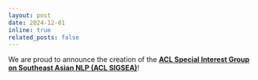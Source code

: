 ```yaml
---
layout: post
date: 2024-12-01
inline: true
related_posts: false
---
```


We are proud to announce the creation of the [**ACL Special Interest Group on Southeast Asian NLP (ACL SIGSEA)**](https://www.sigsea.org/home)! 